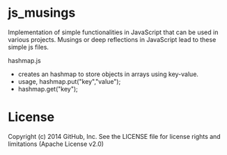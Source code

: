 js_musings
==========
Implementation of simple functionalities in JavaScript that can be used in various projects. Musings or deep reflections in JavaScript lead to these simple js files.

hashmap.js
 - creates an hashmap to store objects in arrays using key-value.
 - usage, hashmap.put("key","value");
 - hashmap.get("key");

License
==========
Copyright (c) 2014 GitHub, Inc. See the LICENSE file for license rights and limitations (Apache License v2.0)


